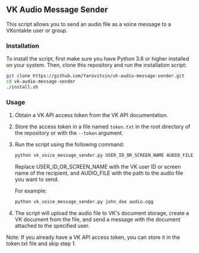 ## VK Audio Message Sender

This script allows you to send an audio file as a voice message to a VKontakte user or group.

### Installation

To install the script, first make sure you have Python 3.8 or higher installed on your system. Then, clone this repository and run the installation script:

```bash
git clone https://github.com/Yarovitsin/vk-audio-message-sender.git
cd vk-audio-message-sender
./install.sh
```

### Usage
1. Obtain a VK API access token from the VK API documentation.
2. Store the access token in a file named `token.txt` in the root directory of the repository or with the `--token` argument.
3. Run the script using the following command:
    
    ```bash
   python vk_voice_message_sender.py USER_ID_OR_SCREEN_NAME AUDIO_FILE
    ```
    
   Replace USER_ID_OR_SCREEN_NAME with the VK user ID or screen name of the recipient, and AUDIO_FILE with the path to the audio file you want to send.

    For example:
        
    ```bash
    python vk_voice_message_sender.py john_doe audio.ogg
    ```
4. The script will upload the audio file to VK's document storage, create a VK document from the file, and send a message with the document attached to the specified user.

Note: If you already have a VK API access token, you can store it in the token.txt file and skip step 1.
